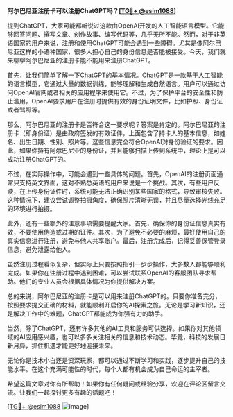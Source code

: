 **阿尔巴尼亚注册卡可以注册ChatGPT吗？[[TG💪+ @esim1088](https://t.me/s/esim1088)]**

提到ChatGPT，大家可能都听说过这款由OpenAI开发的人工智能语言模型。它能够回答问题、撰写文章、创作故事、编写代码等，几乎无所不能。然而，对于非英语国家的用户来说，注册和使用ChatGPT可能会遇到一些障碍。尤其是像阿尔巴尼亚这样的小语种国家，很多人担心自己的身份信息是否能被接受。今天，我们就来聊聊阿尔巴尼亚的注册卡能不能用来注册ChatGPT。

首先，让我们简单了解一下ChatGPT的基本情况。ChatGPT是一款基于人工智能的语言模型，它通过大量的数据训练，能够理解和生成自然语言。用户可以通过访问OpenAI官网或者相关的应用程序来使用它。不过，为了保护平台的安全性和防止滥用，OpenAI要求用户在注册时提供有效的身份证明文件，比如护照、身份证或者驾照等。

那么，阿尔巴尼亚的注册卡是否符合这一要求呢？答案是肯定的。阿尔巴尼亚的注册卡（即身份证）是由政府签发的有效证件，上面包含了持卡人的基本信息，如姓名、出生日期、性别、照片等。这些信息完全符合OpenAI对身份验证的要求。因此，如果你持有阿尔巴尼亚的身份证，并且能够扫描上传到系统中，理论上是可以成功注册ChatGPT的。

不过，在实际操作中，可能会遇到一些具体的问题。首先，OpenAI的注册页面通常只支持英文界面，这对不熟悉英语的用户来说是一个挑战。其次，有些用户反映，在上传身份证件时，系统可能无法正确识别某些国家的格式，导致审核失败。这种情况下，建议尝试调整拍摄角度，确保照片清晰无误，并且尽量选择光线充足的环境进行拍摄。

此外，还有一些额外的注意事项需要提醒大家。首先，确保你的身份证信息真实有效，不要使用伪造或过期的证件。其次，为了避免不必要的麻烦，最好使用自己的真实信息进行注册，避免与他人共享账户。最后，注册完成后，记得妥善保管登录信息，避免泄露给他人。

虽然注册过程看似复杂，但实际上只要按照指引一步步操作，大多数人都能够顺利完成。如果你在注册过程中遇到困难，可以尝试联系OpenAI的客服团队寻求帮助。他们的专业人员会根据具体情况为你提供解决方案。

总的来说，阿尔巴尼亚的注册卡是可以用来注册ChatGPT的。只要你准备充分，按照要求提交正确的材料，就能顺利开启你的AI探索之旅。无论是学习新知识，还是解决工作中的难题，ChatGPT都能成为你强有力的助手。

当然，除了ChatGPT，还有许多其他的AI工具和服务可供选择。如果你对其他领域的AI应用感兴趣，也可以多多关注相关的信息和技术动态。毕竟，科技的发展日新月异，抓住机遇才能更好地迎接未来。

无论你是技术小白还是资深玩家，都可以通过不断学习和实践，逐步提升自己的技能水平。在这个充满可能性的时代，每个人都有机会成为自己命运的主宰者。

希望这篇文章对你有所帮助！如果你有任何疑问或经验分享，欢迎在评论区留言交流。让我们一起探讨更多有趣的话题吧！

[[TG💪+ @esim1088](https://t.me/s/esim1088) ![Image](https://i.postimg.cc/4NQfJmqS/Snipaste-2025-05-13-00-14-12.png)]